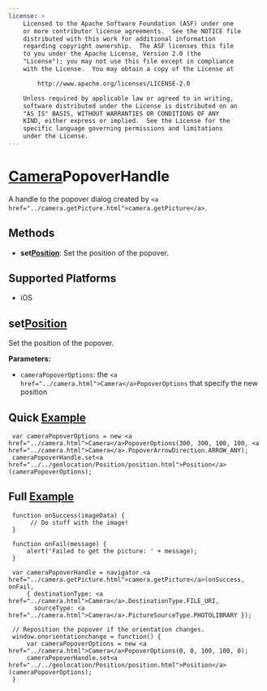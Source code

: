 ```yaml
---
license: >
    Licensed to the Apache Software Foundation (ASF) under one
    or more contributor license agreements.  See the NOTICE file
    distributed with this work for additional information
    regarding copyright ownership.  The ASF licenses this file
    to you under the Apache License, Version 2.0 (the
    "License"); you may not use this file except in compliance
    with the License.  You may obtain a copy of the License at

        http://www.apache.org/licenses/LICENSE-2.0

    Unless required by applicable law or agreed to in writing,
    software distributed under the License is distributed on an
    "AS IS" BASIS, WITHOUT WARRANTIES OR CONDITIONS OF ANY
    KIND, either express or implied.  See the License for the
    specific language governing permissions and limitations
    under the License.
---
```


# <a href="../camera.html">Camera</a>PopoverHandle

A handle to the popover dialog created by `<a href="../camera.getPicture.html">camera.getPicture</a>`.

## Methods

- __set<a href="../../geolocation/Position/position.html">Position</a>__: Set the position of the popover.

## Supported Platforms

- iOS

## set<a href="../../geolocation/Position/position.html">Position</a>

Set the position of the popover.

__Parameters:__

- `cameraPopoverOptions`: the `<a href="../camera.html">Camera</a>PopoverOptions` that specify the new position

## Quick <a href="../../storage/storage.opendatabase.html">Example</a>

     var cameraPopoverOptions = new <a href="../camera.html">Camera</a>PopoverOptions(300, 300, 100, 100, <a href="../camera.html">Camera</a>.PopoverArrowDirection.ARROW_ANY);
     cameraPopoverHandle.set<a href="../../geolocation/Position/position.html">Position</a>(cameraPopoverOptions);

## Full <a href="../../storage/storage.opendatabase.html">Example</a>

     function onSuccess(imageData) {
          // Do stuff with the image!
     }

     function onFail(message) {
         alert('Failed to get the picture: ' + message);
     }

     var cameraPopoverHandle = navigator.<a href="../camera.getPicture.html">camera.getPicture</a>(onSuccess, onFail,
         { destinationType: <a href="../camera.html">Camera</a>.DestinationType.FILE_URI,
           sourceType: <a href="../camera.html">Camera</a>.PictureSourceType.PHOTOLIBRARY });

     // Reposition the popover if the orientation changes.
     window.onorientationchange = function() {
         var cameraPopoverOptions = new <a href="../camera.html">Camera</a>PopoverOptions(0, 0, 100, 100, 0);
         cameraPopoverHandle.set<a href="../../geolocation/Position/position.html">Position</a>(cameraPopoverOptions);
     }

